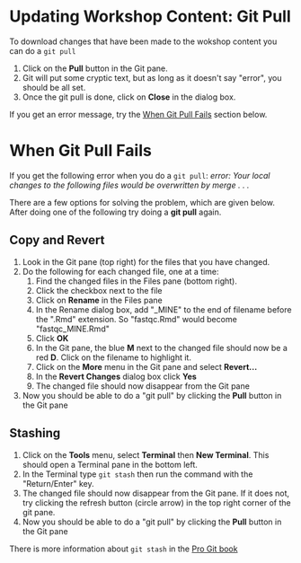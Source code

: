 # Updating Workshop Content: Git Pull
To download changes that have been made to the wokshop content you can do a `git pull`

1. Click on the **Pull** button in the Git pane.
2. Git will put some cryptic text, but as long as it doesn't say "error", you should be all set.
2. Once the git pull is done, click on **Close** in the dialog box.

If you get an error message, try the [When Git Pull Fails](#when-git-pull-fails) section below.

# When Git Pull Fails
If you get the following error when you do a `git pull`:
*error: Your local changes to the following files would be overwritten by merge . . .*

There are a few options for solving the problem, which are given below. After doing one of the following try doing a **git pull** again.

## Copy and Revert

1. Look in the Git pane (top right) for the files that you have changed.
2. Do the following for each changed file, one at a time:
    1. Find the changed files in the Files pane (bottom right).
    2. Click the checkbox next to the file
    3. Click on **Rename** in the Files pane
    4. In the Rename dialog box, add "_MINE" to the end of filename before the ".Rmd" extension. So "fastqc.Rmd" would become "fastqc_MINE.Rmd"
    5. Click **OK**
    6. In the Git pane, the blue **M** next to the changed file should now be a red **D**. Click on the filename to highlight it.
    7. Click on the **More** menu in the Git pane and select **Revert...**
    8. In the **Revert Changes** dialog box click **Yes**
    9. The changed file should now disappear from the Git pane
3. Now you should be able to do a "git pull" by clicking the **Pull** button in the Git pane

## Stashing

1. Click on the **Tools** menu, select **Terminal** then **New Terminal**. This should open a Terminal pane in the bottom left.
2. In the Terminal type `git stash` then run the command with the "Return/Enter" key.
3. The changed file should now disappear from the Git pane. If it does not, try clicking the refresh button (circle arrow) in the top right corner of the git pane.
4. Now you should be able to do a "git pull" by clicking the **Pull** button in the Git pane

There is more information about `git stash` in the [Pro Git book](https://git-scm.com/book/en/v2/Git-Tools-Stashing-and-Cleaning)

